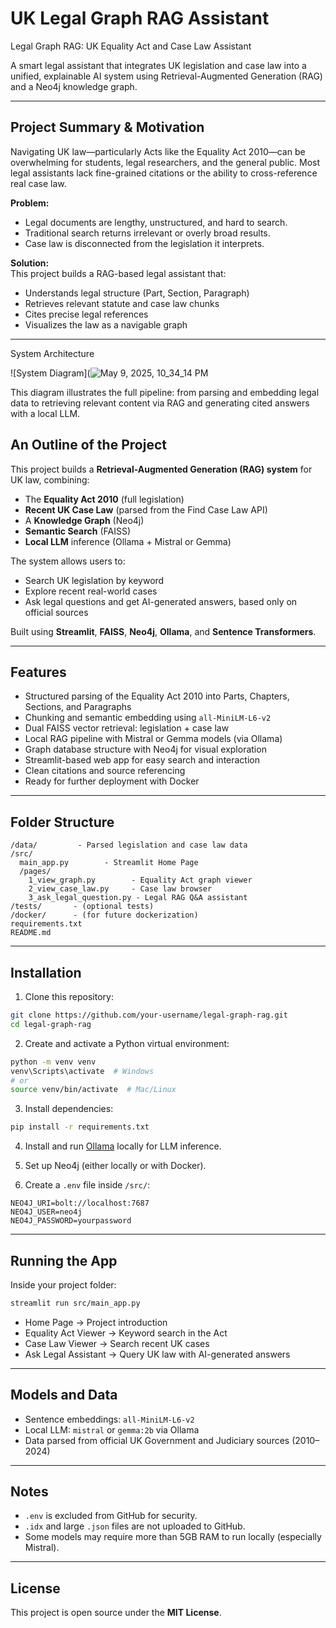 #  UK Legal Graph RAG Assistant 
Legal Graph RAG: UK Equality Act and Case Law Assistant

A smart legal assistant that integrates UK legislation and case law into a unified, explainable AI system using Retrieval-Augmented Generation (RAG) and a Neo4j knowledge graph.

---

##  Project Summary & Motivation

Navigating UK law—particularly Acts like the Equality Act 2010—can be overwhelming for students, legal researchers, and the general public. Most legal assistants lack fine-grained citations or the ability to cross-reference real case law.

**Problem:** 
- Legal documents are lengthy, unstructured, and hard to search.
- Traditional search returns irrelevant or overly broad results.
- Case law is disconnected from the legislation it interprets.

**Solution:**  
This project builds a RAG-based legal assistant that:
- Understands legal structure (Part, Section, Paragraph)
- Retrieves relevant statute and case law chunks
- Cites precise legal references
- Visualizes the law as a navigable graph

---
System Architecture

![System Diagram](![May 9, 2025, 10_34_14 PM](https://github.com/user-attachments/assets/5d828791-931c-4de9-996f-d8f0aa04ce82)

This diagram illustrates the full pipeline: from parsing and embedding legal data to retrieving relevant content via RAG and generating cited answers with a local LLM.


## An Outline of the Project

This project builds a **Retrieval-Augmented Generation (RAG) system** for UK law, combining:
- The **Equality Act 2010** (full legislation)
- **Recent UK Case Law** (parsed from the Find Case Law API)
- A **Knowledge Graph** (Neo4j)
- **Semantic Search** (FAISS)
- **Local LLM** inference (Ollama + Mistral or Gemma)

The system allows users to:
- Search UK legislation by keyword
- Explore recent real-world cases
- Ask legal questions and get AI-generated answers, based only on official sources

Built using **Streamlit**, **FAISS**, **Neo4j**, **Ollama**, and **Sentence Transformers**.

---

## Features

- Structured parsing of the Equality Act 2010 into Parts, Chapters, Sections, and Paragraphs
- Chunking and semantic embedding using `all-MiniLM-L6-v2`
- Dual FAISS vector retrieval: legislation + case law
- Local RAG pipeline with Mistral or Gemma models (via Ollama)
- Graph database structure with Neo4j for visual exploration
- Streamlit-based web app for easy search and interaction
- Clean citations and source referencing
- Ready for further deployment with Docker

---

## Folder Structure

```
/data/         - Parsed legislation and case law data
/src/
  main_app.py        - Streamlit Home Page
  /pages/
    1_view_graph.py        - Equality Act graph viewer
    2_view_case_law.py     - Case law browser
    3_ask_legal_question.py - Legal RAG Q&A assistant
/tests/       - (optional tests)
/docker/      - (for future dockerization)
requirements.txt
README.md
```

---

## Installation

1. Clone this repository:

```bash
git clone https://github.com/your-username/legal-graph-rag.git
cd legal-graph-rag
```

2. Create and activate a Python virtual environment:

```bash
python -m venv venv
venv\Scripts\activate  # Windows
# or
source venv/bin/activate  # Mac/Linux
```

3. Install dependencies:

```bash
pip install -r requirements.txt
```

4. Install and run [Ollama](https://ollama.com/) locally for LLM inference.

5. Set up Neo4j (either locally or with Docker).

6. Create a `.env` file inside `/src/`:

```plaintext
NEO4J_URI=bolt://localhost:7687
NEO4J_USER=neo4j
NEO4J_PASSWORD=yourpassword
```

---

## Running the App

Inside your project folder:

```bash
streamlit run src/main_app.py
```

- Home Page → Project introduction
- Equality Act Viewer → Keyword search in the Act
- Case Law Viewer → Search recent UK cases
- Ask Legal Assistant → Query UK law with AI-generated answers

---

## Models and Data

- Sentence embeddings: `all-MiniLM-L6-v2`
- Local LLM: `mistral` or `gemma:2b` via Ollama
- Data parsed from official UK Government and Judiciary sources (2010–2024)

---

## Notes

- `.env` is excluded from GitHub for security.
- `.idx` and large `.json` files are not uploaded to GitHub.
- Some models may require more than 5GB RAM to run locally (especially Mistral).

---

## License

This project is open source under the **MIT License**.


